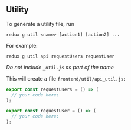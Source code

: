 ## Utility

To generate a utility file, run

```
redux g util <name> [action1] [action2] ...
```

For example:

```
redux g util api requestUsers requestUser
```

_Do not include `_util.js` as part of the name_

This will create a file `frontend/util/api_util.js`:

```js
export const requestUsers = () => (
  // your code here;
);

export const requestUser = () => (
  // your code here;
);
```
